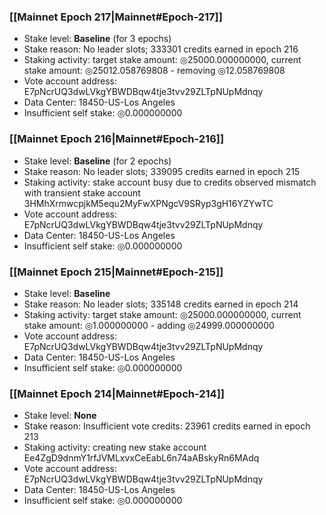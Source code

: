 ### [[Mainnet Epoch 217|Mainnet#Epoch-217]]
* Stake level: **Baseline** (for 3 epochs)
* Stake reason: No leader slots; 333301 credits earned in epoch 216
* Staking activity: target stake amount: ◎25000.000000000, current stake amount: ◎25012.058769808 - removing ◎12.058769808
* Vote account address: E7pNcrUQ3dwLVkgYBWDBqw4tje3tvv29ZLTpNUpMdnqy
* Data Center: 18450-US-Los Angeles
* Insufficient self stake: ◎0.000000000
### [[Mainnet Epoch 216|Mainnet#Epoch-216]]
* Stake level: **Baseline** (for 2 epochs)
* Stake reason: No leader slots; 339095 credits earned in epoch 215
* Staking activity: stake account busy due to credits observed mismatch with transient stake account 3HMhXrmwcpjkM5equ2MyFwXPNgcV9SRyp3gH16YZYwTC
* Vote account address: E7pNcrUQ3dwLVkgYBWDBqw4tje3tvv29ZLTpNUpMdnqy
* Data Center: 18450-US-Los Angeles
* Insufficient self stake: ◎0.000000000
### [[Mainnet Epoch 215|Mainnet#Epoch-215]]
* Stake level: **Baseline**
* Stake reason: No leader slots; 335148 credits earned in epoch 214
* Staking activity: target stake amount: ◎25000.000000000, current stake amount: ◎1.000000000 - adding ◎24999.000000000
* Vote account address: E7pNcrUQ3dwLVkgYBWDBqw4tje3tvv29ZLTpNUpMdnqy
* Data Center: 18450-US-Los Angeles
* Insufficient self stake: ◎0.000000000
### [[Mainnet Epoch 214|Mainnet#Epoch-214]]
* Stake level: **None**
* Stake reason: Insufficient vote credits: 23961 credits earned in epoch 213
* Staking activity: creating new stake account Ee4ZgD9dnmY1rfJVMLxvxCeEabL6n74aABskyRn6MAdq
* Vote account address: E7pNcrUQ3dwLVkgYBWDBqw4tje3tvv29ZLTpNUpMdnqy
* Data Center: 18450-US-Los Angeles
* Insufficient self stake: ◎0.000000000